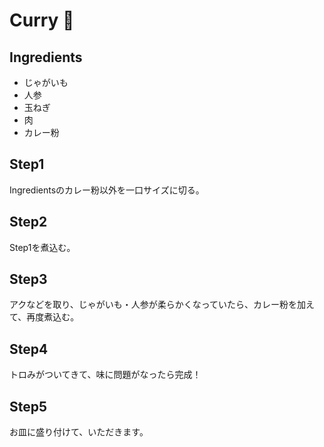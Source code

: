 # Curry 🍛

## Ingredients

- じゃがいも
- 人参
- 玉ねぎ
- 肉
- カレー粉


## Step1
Ingredientsのカレー粉以外を一口サイズに切る。

## Step2
Step1を煮込む。

## Step3
アクなどを取り、じゃがいも・人参が柔らかくなっていたら、カレー粉を加えて、再度煮込む。

## Step4
トロみがついてきて、味に問題がなったら完成！

## Step5
お皿に盛り付けて、いただきます。








